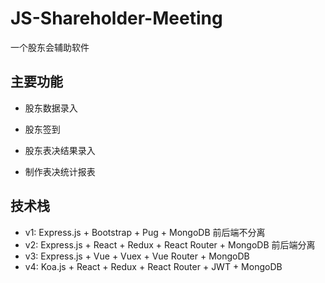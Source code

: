 # JS-Shareholder-Meeting

一个股东会辅助软件

## 主要功能

- 股东数据录入

- 股东签到

- 股东表决结果录入

- 制作表决统计报表

## 技术栈

- v1: Express.js + Bootstrap + Pug + MongoDB 前后端不分离
- v2: Express.js + React + Redux + React Router + MongoDB 前后端分离
- v3: Express.js + Vue + Vuex + Vue Router + MongoDB
- v4: Koa.js + React + Redux + React Router + JWT + MongoDB
